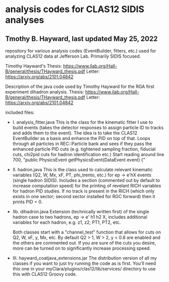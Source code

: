 # analysis codes for CLAS12 SIDIS analyses
## Tmothy B. Hayward, last updated May 25, 2022


repository for various analysis codes (EventBuilder, fitters, etc.) used for analyzing CLAS12 data at Jefferson Lab. Primarily SIDIS focused.


Timothy Hayward's 
Thesis: https://www.jlab.org/Hall-B/general/thesis/THayward_thesis.pdf
Letter: https://arxiv.org/abs/2101.04842

Description of the java code used by Timothy Hayward for the RGA first experiment dihadron analysis.
Thesis: https://www.jlab.org/Hall-B/general/thesis/THayward_thesis.pdf
Letter: https://arxiv.org/abs/2101.04842

included files: 
- I. analysis_fitter.java
  This is the class for the kinematic fitter I use to build events (takes the detector responses to assign particle ID to tracks and adds them to the event). 
  The idea is to take the CLAS12 EventBuilder as a basis and enhance the PID on top of that.
  Loops through all particles in REC::Particle bank and sees if they pass the enhanced particle PID cuts (e.g. tightened sampling fraction, fiducial cuts, chi2pid cuts for hadron identification etc.)
  Start reading around line 700, "public PhysicsEvent getPhysicsEvent(DataEvent event) {"
 
  
- II. hadron.java 
  This is the class used to calculate relevant kinematic variables (Q2, W, Mx, xF, PT, phi_trento, etc.)  for ep -> e'hX events (single hadron SIDIS). Includes a section (commented out by default to increase computation speed) for the printing of revelant RICH variables for hadron PID studies. If no track is present in the RICH (which only exists in one sector; second sector installed for RGC forward) then it prints PID = 0.
- IIb. dihadron.java
  Extension (technically written first) of the single hadron case to two hadrons, ep -> e' h1 h2 X, includes additional variables for each hadron, e.g. z1, z2, PT1, PT2, etc.
  
  Both classes start with a "channel_test" function that allows for cuts on Q2, W, xF, y, Mx, etc. By default Q2 > 1, W > 2, y < 0.8 are enabled and the others are commented out. If you are sure of the cuts you desire, more can be turned on to significantly increase processing speed.
  
  
- III. hayward_coatjava_extensions.jar
  The distribution version of all my classes if you want to just try running the code as is first. You'll need this one in your 
  myClara/plugins/clas12/lib/services/ directory to use this with CLAS12 Groovy code.
